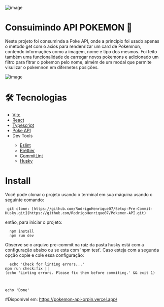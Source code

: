 
<div >
  
![image](https://github.com/RodrigoHenrique07/Pokemon-API/assets/99925589/8fd1257d-2179-4b09-8562-3c3665010e77)

</div>



# Consuimindo API POKEMON 🔄️

Neste projeto foi consuminda a Poke API, onde a princípio foi usado apenas o metodo get com o axios para rendenrizar um card de Pokemnon, contendo informações como a imagem, nome e tipo dos mesmos.
Foi feito também uma funcionalidade de carregar novos pokemons e adicionado um filtro para fitrar o pokemon pelo nome, almém de um modal que permite visulizar o pokemnon em difernetes posições.
 

![image](https://github.com/RodrigoHenrique07/Pokemon-API/assets/99925589/990c5478-aba8-43cb-b948-bea9cb093104)



# 🛠️ Tecnologias

<ul>
  <li>
    <a href='https://vitejs.dev/' target="_blank">Vite</a>
  </li>
  <li>
    <a href='https://react.dev/' target="_blank">React</a>
  </li>
  <li>
    <a href='https://www.typescriptlang.org/'>Typescript</a>
  </li>

 <li>
    <a href='https://pokeapi.co/'>Poke API</a>
  </li>
	
	
  
  <li>Dev Tools</li>

  <ul>
  <li>
    <a href='https://eslint.org/'>Eslint</a>
  </li>
  <li>
    <a href='https://prettier.io/'>Prettier</a>
  </li>
  <li>
    <a href='https://commitlint.js.org/#/'>CommitLint</a>
  </li>
  <li>
    <a href='https://typicode.github.io/husky/#/'>Husky</a>
  </li>
  
  </ul>

</ul>

# Install




Você pode clonar o projeto usando o terminal em sua máquina usando o seguinte comando:

  ```
   git clone: [https://github.com/RodrigoHenrique07/Setup-Pre-Commit-Husky.git](https://github.com/RodrigoHenrique07/Pokemon-API.git)
  
  ```

então, para iniciar o projeto:

  ``` 
    npm install
    npm run dev

  ```

Observe se o arquivo pre-commit na raiz da pasta husky está com a configuração abaixo ou se esta com 'npm test'. Caso esteja com a segunda opção copie e cole essa configuração:


```
  echo 'Check for linting errors...'
npm run check:fix || 
(echo 'Linting errors. Please fix them before commiting.' && exit 1)



echo 'Done'
```
#Disponível em:
https://pokemon-api-orpin.vercel.app/






